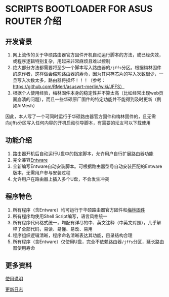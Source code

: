 # SCRIPTS BOOTLOADER FOR ASUS ROUTER 介绍

## 开发背景

1. 网上流传的关于华硕路由器官方固件开机自动运行脚本的方法，或已经失效，或程序逻辑特别复杂，用起来非常麻烦且难以控制
2. 绝大部分方法都需要将至少一个脚本写入路由器的`/jffs`分区。根据梅林固件的原作者，这样做会缩短路由器的寿命，因为其闪存芯片的写入次数很少，一旦写入次数太多，路由器将损坏！！！（参考：https://github.com/RMerl/asuswrt-merlin/wiki/JFFS）
3. 根据个人使用经验，梅林固件本身的稳定性并不算太高（比如经常出现web页面崩溃的问题），而且一些华硕原厂固件的特定功能并不能得到及时更新（例如AiMesh）

因此，本人写了一个可同时运行于华硕路由器官方固件和梅林固件的，且无需向/jffs分区写入任何内容的开机启动引导脚本，有需要的坛友可以下载使用

## 功能介绍

1. 路由器开机后自动运行U盘中的指定脚本，允许用户自行扩展路由器功能
2. 完全兼容[Entware](https://github.com/Entware/Entware)
3. 全新编写Entware自动安装脚本。可根据路由器型号自动安装匹配的Entware版本，无需用户参与安装过程
4. 允许用户在路由器上插入多个U盘，不会发生冲突

## 程序特色

1. 所有程序（含Entware）均可运行于华硕路由器官方固件和[梅林固件](https://asuswrt.lostrealm.ca/)
2. 所有程序均使用Shell Script编写，语言风格统一
3. 所有程序代码格式统一，均配有详尽的中、英文注释（中英文对照），几乎解释了全部代码，易读、易懂、易改、易用
4. 程序组织逻辑清晰，程序命名清晰表达其功能，目录结构合理
5. 所有程序（含Entware）仅使用U盘，完全不依赖路由器`/jffs`分区，延长路由器使用寿命

## 更多资料

[使用说明](https://github.com/JACK-THINK/SCRIPTS-BOOTLOADER-FOR-ASUS-ROUTER/blob/master/How_to_Use.md)

[更新日志](https://github.com/JACK-THINK/SCRIPTS-BOOTLOADER-FOR-ASUS-ROUTER/blob/master/ChangeLog.md)
